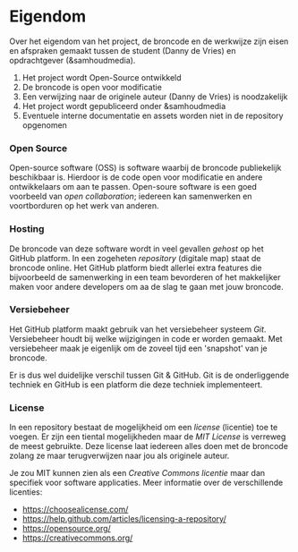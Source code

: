 # Eigendom

Over het eigendom van het project, de broncode en de werkwijze zijn eisen en afspraken gemaakt tussen de student (Danny de Vries) en opdrachtgever (&samhoudmedia).

1. Het project wordt Open-Source ontwikkeld
2. De broncode is open voor modificatie
3. Een verwijzing naar de originele auteur (Danny de Vries) is noodzakelijk 
4. Het project wordt gepubliceerd onder &samhoudmedia
5. Eventuele interne documentatie en assets worden niet in de repository opgenomen

### Open Source
Open-source software (OSS) is software waarbij de broncode publiekelijk beschikbaar is. Hierdoor is de code open voor modificatie en andere ontwikkelaars om aan te passen. Open-soure software is een goed voorbeeld van *open collaboration*; iedereen kan samenwerken en voortborduren op het werk van anderen.

### Hosting
De broncode van deze software wordt in veel gevallen *gehost* op het GitHub platform. In een zogeheten *repository* (digitale map) staat de broncode online. Het GitHub platform biedt allerlei extra features die bijvoorbeeld de samenwerking in een team bevorderen of het makkelijker maken voor andere developers om aa de slag te gaan met jouw broncode.

### Versiebeheer
Het GitHub platform maakt gebruik van het versiebeheer systeem *Git*. Versiebeheer houdt bij welke wijzigingen in code er worden gemaakt. Met versiebeheer maak je eigenlijk om de zoveel tijd een 'snapshot' van je broncode.

Er is dus wel duidelijke verschil tussen Git & GitHub. Git is de onderliggende techniek en GitHub is een platform die deze techniek implementeert.

### License
In een repository bestaat de mogelijkheid om een *license* (licentie) toe te voegen. Er zijn een tiental mogelijkheden maar de *MIT License* is verreweg de meest gebruikte. Deze license laat iedereen alles doen met de broncode zolang ze maar terugverwijzen naar jou als originele auteur.

Je zou MIT kunnen zien als een *Creative Commons licentie* maar dan specifiek voor software applicaties. Meer informatie over de verschillende licenties: 

* https://choosealicense.com/  
* https://help.github.com/articles/licensing-a-repository/  
* https://opensource.org/  
* https://creativecommons.org/